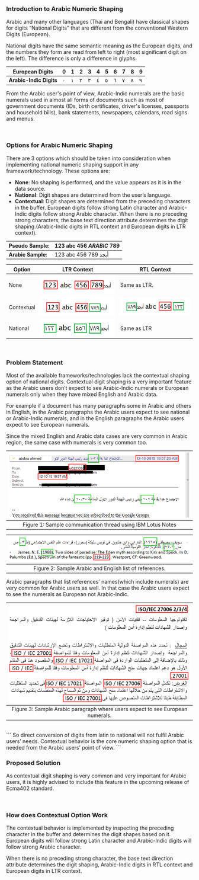
### Introduction to Arabic Numeric Shaping

Arabic and many other languages (Thai and Bengali) have classical shapes for digits “National Digits” that are different from the conventional Western Digits (European).

National digits have the same semantic meaning as the European digits, and the numbers they form are read from left to right (most significant digit on the left). The difference is only a difference in glyphs.

| European Digits | 0 | 1 | 2 | 3 | 4 | 5 | 6 | 7 | 8 | 9 |
| --------------- |----|---|---|---|---|---|---|---|---|---|
| **Arabic-Indic Digits** | ٠ |	١ |	٢ |	٣ |	٤ |	٥ |	٦ |	٧ |	٨ |	٩ |


From the Arabic user's point of view, Arabic-Indic numerals are the basic numerals used in almost all forms of documents such as most of government documents (IDs, birth certificates, driver's licenses, passports and household bills), bank statements, newspapers, calendars, road signs and menus.

<br>

### Options for Arabic Numeric Shaping

There are 3 options which should be taken into consideration when implementing national numeric shaping support in any framework/technology. These options are:

- **None**: No shaping is performed, and the value appears as it is in the data source.
- **National**: Digit shapes are determined from the user’s language.
- **Contextual**: Digit shapes are determined from the preceding characters in the buffer. European digits follow strong Latin character and Arabic-Indic digits follow strong Arabic character.
When there is no preceding strong characters, the base text direction attribute determines the digit shaping.(Arabic-Indic digits in RTL context and European digits in LTR context).


|**Pseudo Sample**: | 123 abc 456 *ARABIC* 789 |
| ----------------- |-------------------------|
|**Arabic Sample**: | 123 abc 456 أبجد 789|

| Option | LTR Context | RTL Context |
| ------------ |----------|----------|
| None | ![](./images/01.png) | Same as LTR. |
| Contextual | ![](./images/02.png) | ![](./images/03.png) |
| National | ![](./images/04.png) | Same as LTR |
<br>

### Problem Statement

Most of the available frameworks/technologies lack the contextual shaping option of national digits. Contextual digit shaping is a very important feature as the Arabic users don’t expect to see Arabic-Indic numerals or European numerals only when they have mixed English and Arabic data. 

For example if a document has many paragraphs some in Arabic and others in English, in the Arabic paragraphs the Arabic users expect to see national or Arabic-Indic numerals, and in the English paragraphs the Arabic users expect to see European numerals.

Since the mixed English and Arabic data cases are very common in Arabic region, the same case with numerals is very common too.

| ![Figure 1](./images/fig1.png) |
|:--------------------------------:|
|Figure 1: Sample communication thread using IBM Lotus Notes|

|![Figure 2](./images/fig2.png)|
|:----------------------------:|
|Figure 2: Sample Arabic and English list of references.|

Arabic paragraphs that list references’ names(which include numerals) are very common for Arabic users as well. In that case the Arabic users expect to see the numerals as European not Arabic-Indic.

|![Figure 3](./images/fig3.png)|
|:----------------------------:|
|Figure 3: Sample Arabic paragraph where users expect to see European numerals.|
<br>
```
So direct conversion of digits from latin to national will not fulfil Arabic users’ needs.
Contextual behavior is the core numeric shaping option that is needed from the Arabic users’ point of view.
```
<br> 

### Proposed Solution

As contextual digit shaping is very common and very important for Arabic users, it is highly advised to include this feature in the upcoming release of Ecma402 standard.

<br>

### How does Contextual Option Work

The contextual behavior is implemented by inspecting the preceding character in the buffer and determines the digit shapes based on it. European digits will follow strong Latin character and Arabic-Indic digits will follow strong Arabic character.

When there is no preceding strong character, the base text direction attribute determines the digit shaping, Arabic-Indic digits in RTL context and European digits in LTR context.
